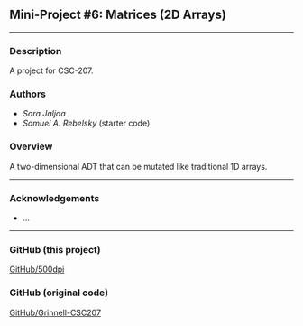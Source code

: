 ## Mini-Project #6: Matrices (2D Arrays)

---

### Description
A project for CSC-207.

### Authors
- *Sara Jaljaa*
- *Samuel A. Rebelsky* (starter code)

### Overview
A two-dimensional ADT that can be mutated like traditional
1D arrays.

---

### Acknowledgements
- ...

---

### GitHub (this project)
[GitHub/500dpi](https://github.com/500dpi/mp-matrices-maven)

### GitHub (original code)
[GitHub/Grinnell-CSC207](https://github.com/Grinnell-CSC207/mp-matrices-maven)
